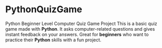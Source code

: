 # PythonQuizGame
Python Beginner Level Computer Quiz Game Project 
This is a basic quiz game made with **Python**. It asks computer-related questions and gives instant feedback on your answers. Great for **beginners** who want to practice their **Python** skills with a fun project.
